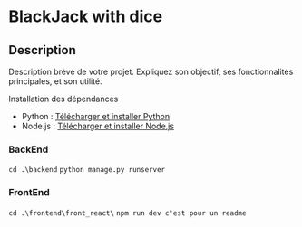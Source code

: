 # BlackJack with dice

## Description

Description brève de votre projet. Expliquez son objectif, ses fonctionnalités principales, et son utilité.

Installation des dépendances

- Python : [Télécharger et installer Python](https://www.python.org/downloads/)
- Node.js : [Télécharger et installer Node.js](https://nodejs.org/)

### BackEnd

`cd .\backend`
`python manage.py runserver`

### FrontEnd

`cd .\frontend\front_react\`
`npm run dev c'est pour un readme`
